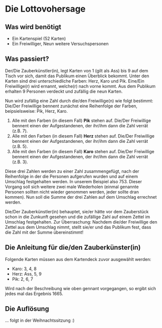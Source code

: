 # Die Lottovohersage
## Was wird benötigt

* Ein Kartenspiel (52 Karten)
* Ein Freiwilliger, Neun weitere Versuchspersonen

## Was passiert?
Der/Die Zauberkünstler(in), legt Karten von 1 (gilt als Ass) bis 9 auf dem Tisch vor sich, damit das Publikum einen Überblick bekommt. Unter den Karten sind drei unterschiedliche Farben: Herz, Karo und Pik. Eine/Ein Freiwillige(r) wird ernannt, welche(r) nach vorne kommt. Aus dem Publikum erhalten 9 Personen verdeckt und zufällig die neun Karten.

Nun wird zufällig eine Zahl durch die/den Freiwillige(n) wie folgt bestimmt:
Die/Der Freiwillige bennent zunächst eine Reihenfolge der Farben, beipsielsweise: Pik, Herz, Karo.

1. Alle mit den Farben (in diesem Fall) **Pik** stehen auf. Die/Der Freiwillige bennent einen der Aufgestandenen, der ihr/ihm dann die Zahl verrät (z.B. 7).
2. Alle mit den Farben (in diesem Fall) **Herz** stehen auf. Die/Der Freiwillige bennent einen der Aufgestandenen, der ihr/ihm dann die Zahl verrät (z.B. 5).
3. Alle mit den Farben (in diesem Fall) **Karo** stehen auf. Die/Der Freiwillige bennent einen der Aufgestandenen, der ihr/ihm dann die Zahl verrät (z.B. 3).

Diese drei Zahlen werden zu einer Zahl zusammengefügt, nach der Reihenfolge in der die Personen aufgerufen wurden und auf einem Umschlag festgehalten werden. In unserem Beispiel also 753.
Dieser Vorgang soll sich weitere zwei male Wiederholen (einmal genannte Personen sollten nicht wieder genommen werden, jeder sollte dran kommen). Nun soll die Summe der drei Zahlen auf dem Umschlag errechnet werden.

Die/Der Zauberkünstler(in) behauptet, sie/er hätte vor dem Zauberstück schon in die Zunkunft gesehen und die zufällige Zahl auf einem Zettel im Umschlag festgehalten. Zur Überraschung: Nachdem die/der Freiwillige den Zettel aus dem Umschlag nimmt, stellt sie/er und das Publikum fest, dass die Zahl mit der Summe übereinstimmt!

## Die Anleitung für die/den Zauberkünster(in)
Folgende Karten müssen aus dem Kartendeck zuvor ausgewählt werden:
* Karo: 3, 4, 8
* Herz: Ass, 5, 9
* Pik: 2, 6, 7

Wird nach der Beschreibung wie oben gennant vorgegangen, so ergibt sich jedes mal das Ergebnis 1665.

## Die Auflösung
... folgt in der Weihnachtssitzung :)
